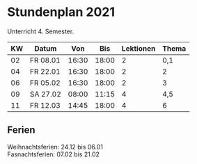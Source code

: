 # Stundenplan 2021

Unterricht 4. Semester.

|KW|Datum|Von|Bis|Lektionen|Thema|
|-|-|-|-|-|-|
|02|FR 08.01|16:30|18:00|2|0,1
|04|FR 22.01|16:30|18:00|2|2
|06|FR 05.02|16:30|18:00|2|3
|09|SA 27.02|08:00|11:15|4|4,5
|11|FR 12.03|14:45|18:00|4|6

## Ferien

Weihnachtsferien: 24.12 bis 06.01  
Fasnachtsferien: 07.02 bis 21.02  